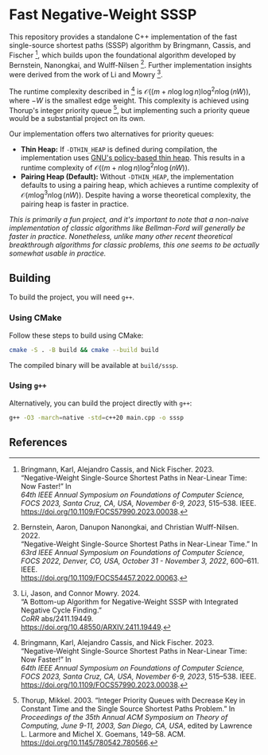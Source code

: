 # Fast Negative-Weight SSSP
This repository provides a standalone C++ implementation of the fast single-source shortest paths (SSSP) algorithm by Bringmann, Cassis, and Fischer [^2], which builds upon the foundational algorithm developed by Bernstein, Nanongkai, and Wulff-Nilsen [^1]. Further implementation insights were derived from the work of Li and Mowry [^3].

The runtime complexity described in [^2] is $\mathcal{O}((m + n \log \log n) \log^2 n \log(nW))$, where $-W$ is the smallest edge weight. This complexity is achieved using Thorup's integer priority queue [^4], but implementing such a priority queue would be a substantial project on its own.

Our implementation offers two alternatives for priority queues:
- **Thin Heap:** If `-DTHIN_HEAP` is defined during compilation, the implementation uses [GNU's policy-based thin heap](https://gcc.gnu.org/onlinedocs/libstdc++/ext/pb_ds/pq_performance_tests.html#thin_heap_note). This results in a runtime complexity of $\mathcal{O}((m + n \log n) \log^2 n \log(nW))$.
- **Pairing Heap (Default):** Without `-DTHIN_HEAP`, the implementation defaults to using a pairing heap, which achieves a runtime complexity of $\mathcal{O}(m \log^3 n \log(nW))$. Despite having a worse theoretical complexity, the pairing heap is faster in practice.


_This is primarily a fun project, and it's important to note that a non-naive implementation of classic algorithms like Bellman-Ford will generally be faster in practice. Nonetheless, unlike many other recent theoretical breakthrough algorithms for classic problems, this one seems to be actually somewhat usable in practice._

## Building

To build the project, you will need `g++`.

### Using CMake

Follow these steps to build using CMake:
```bash
cmake -S . -B build && cmake --build build
```
The compiled binary will be available at `build/sssp`.

### Using `g++`

Alternatively, you can build the project directly with `g++`:
```bash
g++ -O3 -march=native -std=c++20 main.cpp -o sssp
```

## References

[^1]: Bernstein, Aaron, Danupon Nanongkai, and Christian Wulff-Nilsen. 2022.  
“Negative-Weight Single-Source Shortest Paths in Near-Linear Time.” In  
*63rd IEEE Annual Symposium on Foundations of Computer Science, FOCS 2022, Denver, CO, USA, October 31 - November 3, 2022*, 600–611. IEEE.  
<https://doi.org/10.1109/FOCS54457.2022.00063>.

[^2]: Bringmann, Karl, Alejandro Cassis, and Nick Fischer. 2023.  
“Negative-Weight Single-Source Shortest Paths in Near-Linear Time: Now Faster!” In  
*64th IEEE Annual Symposium on Foundations of Computer Science, FOCS 2023, Santa Cruz, CA, USA, November 6-9, 2023*, 515–538. IEEE.  
<https://doi.org/10.1109/FOCS57990.2023.00038>.

[^3]: Li, Jason, and Connor Mowry. 2024.  
“A Bottom-up Algorithm for Negative-Weight SSSP with Integrated Negative Cycle Finding.”  
*CoRR* abs/2411.19449.  
<https://doi.org/10.48550/ARXIV.2411.19449>.

[^4]: Thorup, Mikkel. 2003. “Integer Priority Queues with Decrease Key in
Constant Time and the Single Source Shortest Paths Problem.” In
*Proceedings of the 35th Annual ACM Symposium on Theory of Computing,
June 9-11, 2003, San Diego, CA, USA*, edited by Lawrence L. Larmore and
Michel X. Goemans, 149–58. ACM. <https://doi.org/10.1145/780542.780566>.

